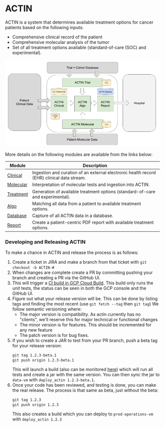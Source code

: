 # ACTIN

ACTIN is a system that determines available treatment options for cancer patients based on the following inputs:
 - Comprehensive clinical record of the patient
 - Comprehensive molecular analysis of the tumor
 - Set of all treatment options available (standard-of-care (SOC) and experimental).

![ACTIN System](system/src/main/resources/actin_system.png)
 
More details on the following modules are available from the links below:

| Module                 | Description                                                                                |
|------------------------|--------------------------------------------------------------------------------------------|
| [Clinical](clinical)   | Ingestion and curation of an external electronic health record (EHR) clinical data stream. |
| [Molecular](molecular) | Interpretation of molecular tests and ingestion into ACTIN.                                |
| [Treatment](treatment) | Generation of available treatment options (standard-of-care and experimental).             |
| [Algo](algo)           | Matching all data from a patient to available treatment options.                           |
| [Database](database)   | Capture of all ACTIN data in a database.                                                   |
| [Report](report)       | Create a patient-centric PDF report with available treatment options.                      |

### Developing and Releasing ACTIN

To make a chance in ACTIN and release the process is as follows:

1. Create a ticket in JIRA and make a branch from that ticket with `git checkout -b ACTIN-#`
2. When changes are complete create a PR by committing pushing your branch and creating a PR via the GitHub UI.
3. This will trigger a [CI build in GCP Cloud Build](https://console.cloud.google.com/cloud-build/builds;region=europe-west4?project=actin-build). This build only runs the unit tests, the status can be seen in both the GCP console and the GitHub UI. 
4. Figure out what your release version will be. This can be done by listing tags and finding the most recent (use `git fetch --tag` then `git tag`)
   We follow semantic versioning where:
    - The major version is compatibility. As actin currently has no "clients", we'll reserve this for major technical or functional changes
    - The minor version is for features. This should be incremented for any new feature
    - The patch version is for bug fixes. 
5. If you wish to create a JAR to test from your PR branch, push a beta tag for your release version:
    ```shell
   git tag 1.2.3-beta.1
   git push origin 1.2.3-beta.1
    ```
   This will launch a build (also can be monitored [here](https://console.cloud.google.com/cloud-build/builds;region=europe-west4?project=actin-build)) which will run all tests and create a jar with the same version. You can then sync the jar to `data-vm` with `deploy_actin 1.2.3-beta.1`.
6. Once your code has been reviewed, and testing is done, you can make the real release. The process is that same as beta, just without the beta:
    ```shell
    git tag 1.2.3
    git push origin 1.2.3
    ```
   This also creates a build which you can deploy to `prod-operations-vm` with `deploy_actin 1.2.3`
  
